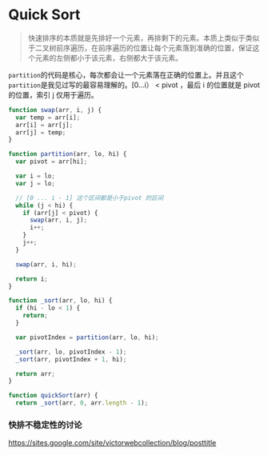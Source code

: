 # Quick Sort

> 快速排序的本质就是先排好一个元素，再排剩下的元素。本质上类似于类似于二叉树前序遍历，在前序遍历的位置让每个元素落到准确的位置，保证这个元素的左侧都小于该元素，右侧都大于该元素。

`partition`的代码是核心，每次都会让一个元素落在正确的位置上。并且这个`partition`是我见过写的最容易理解的。[0...i） < pivot ，最后 i 的位置就是 pivot 的位置，索引 j 仅用于遍历。

```js
function swap(arr, i, j) {
  var temp = arr[i];
  arr[i] = arr[j];
  arr[j] = temp;
}

function partition(arr, lo, hi) {
  var pivot = arr[hi];

  var i = lo;
  var j = lo;

  // [0 ... i - 1] 这个区间都是小于pivot 的区间
  while (j < hi) {
    if (arr[j] < pivot) {
      swap(arr, i, j);
      i++;
    }
    j++;
  }

  swap(arr, i, hi);

  return i;
}

function _sort(arr, lo, hi) {
  if (hi - lo < 1) {
    return;
  }

  var pivotIndex = partition(arr, lo, hi);

  _sort(arr, lo, pivotIndex - 1);
  _sort(arr, pivotIndex + 1, hi);

  return arr;
}

function quickSort(arr) {
  return _sort(arr, 0, arr.length - 1);

```

### 快排不稳定性的讨论

https://sites.google.com/site/victorwebcollection/blog/posttitle
